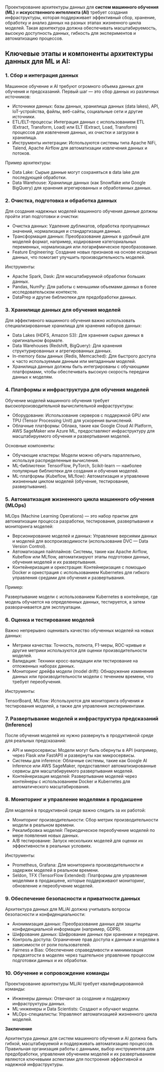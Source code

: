 Проектирование архитектуры данных для **систем машинного обучения (ML)** и **искусственного интеллекта (AI)** требует создания инфраструктуры, которая поддерживает эффективный сбор, хранение, обработку и анализ данных на разных этапах жизненного цикла моделей. Такая архитектура должна обеспечивать масштабируемость, высокую доступность данных, гибкость для экспериментов и автоматизацию процессов.

## Ключевые этапы и компоненты архитектуры данных для ML и AI:

### 1. Сбор и интеграция данных

Машинное обучение и AI требуют огромного объема данных для обучения и предсказаний. Первый шаг — это сбор данных из различных источников:

- Источники данных: базы данных, хранилища данных (data lakes), API, IoT-устройства, файлы, веб-сайты, социальные сети и другие источники.
- ETL/ELT-процессы: Интеграция данных с использованием ETL (Extract, Transform, Load) или ELT (Extract, Load, Transform) процессов для извлечения данных, их очистки и загрузки в хранилища.
- Инструменты интеграции: Используются системы типа Apache NiFi, Talend, Apache Airflow для автоматизации извлечения данных и потоков.

Пример архитектуры:

- Data Lake: Сырые данные могут сохраняться в data lake для последующей обработки.
- Data Warehouse: Хранилище данных (как Snowflake или Google BigQuery) для хранения агрегированных и обработанных данных.
  
### 2. Очистка, подготовка и обработка данных

Для создания надежных моделей машинного обучения данные должны пройти этап подготовки и очистки:

- Очистка данных: Удаление дубликатов, обработка пропущенных значений, нормализация и стандартизация данных.
- Трансформация данных: Преобразование данных в удобный для моделей формат, например, кодирование категориальных переменных, нормализация или логарифмическое преобразование.
- Feature Engineering: Создание новых признаков на основе исходных данных, что помогает улучшить производительность моделей.

Инструменты:

- Apache Spark, Dask: Для масштабируемой обработки больших данных.
- Pandas, NumPy: Для работы с меньшими объемами данных в более исследовательском контексте.
- DataPrep и другие библиотеки для предобработки данных.

### 3. Хранилище данных для обучения моделей

Для эффективного машинного обучения важно использовать специализированные хранилища для хранения наборов данных:

- Data Lakes (HDFS, Amazon S3): Для хранения сырых данных в оригинальном формате.
- Data Warehouses (Redshift, BigQuery): Для хранения структурированных и агрегированных данных.
- In-memory базы данных (Redis, Memcached): Для быстрого доступа к часто используемым данным или метаданным моделей.
- Хранилища данных должны быть интегрированы с обучающими платформами, чтобы обеспечивать высокую скорость передачи данных к моделям.

### 4. Платформы и инфраструктура для обучения моделей

Обучение моделей машинного обучения требует высокопроизводительной вычислительной инфраструктуры:

- Оборудование: Использование серверов с поддержкой GPU или TPU (Tensor Processing Unit) для ускорения вычислений.
- Облачные платформы: Облака, такие как Google Cloud AI Platform, AWS SageMaker или Azure ML, предоставляют инфраструктуру для масштабируемого обучения и развертывания моделей.

Основные компоненты:

- Обучающие кластеры: Модели можно обучать параллельно, используя распределенные вычисления.
- ML-библиотеки: TensorFlow, PyTorch, Scikit-learn — наиболее популярные библиотеки для создания и обучения моделей.
- ML-платформы (Kubeflow, MLflow): Автоматизация и управление жизненным циклом моделей (обучение, тестирование, развертывание).

### 5. Автоматизация жизненного цикла машинного обучения (MLOps)

MLOps (Machine Learning Operations) — это набор практик для автоматизации процесса разработки, тестирования, развертывания и мониторинга моделей:

- Версионирование моделей и данных: Управление версиями данных и моделей для воспроизводимости (использование DVC — Data Version Control).
- Автоматизация пайплайнов: Системы, такие как Apache Airflow, Kubeflow или MLflow, автоматизируют этапы подготовки данных, обучения моделей и их развертывания.
- Контейнеризация и оркестрация: Контейнеризация с помощью Docker и оркестрация с использованием Kubernetes для гибкого управления средами для обучения и развертывания.

Пример:

Развертывание модели с использованием Kubernetes в контейнере, где модель обучается на определенных данных, тестируется, а затем разворачивается для эксплуатации.

### 6. Оценка и тестирование моделей

Важно непрерывно оценивать качество обученных моделей на новых данных:

- Метрики качества: Точность, полнота, F1-меры, ROC-кривые и другие метрики используются для оценки производительности моделей.
- Валидация: Техники кросс-валидации или тестирование на отложенных наборах данных.
- Мониторинг дрейфа модели (model drift): Обнаружение изменения данных или производительности модели с течением времени, что требует переобучения.

Инструменты:

TensorBoard, MLflow: Используются для мониторинга обучения и тестирования моделей, а также для управления экспериментами.

### 7. Развертывание моделей и инфраструктура предсказаний (Inference)

После обучения моделей их нужно развернуть в продуктивной среде для реальных предсказаний:

- API и микросервисы: Модели могут быть обернуты в API (например, через Flask или FastAPI) и развернуты как микросервисы.
- Системы для inference: Облачные системы, такие как Google AI Inference или AWS SageMaker, предоставляют автоматизированные сервисы для масштабируемого развертывания моделей.
- Контейнеризация моделей: Развертывание моделей через контейнеры с использованием Docker и Kubernetes для автоматического масштабирования.

### 8. Мониторинг и управление моделями в продакшене

Для моделей в продуктивной среде важно следить за их работой:

- Мониторинг производительности: Сбор метрик производительности модели в реальном времени.
- Рекалибровка моделей: Периодическое переобучение моделей по мере появления новых данных.
- A/B тестирование: Запуск нескольких моделей для оценки их эффективности в реальных условиях.

Инструменты:

- Prometheus, Grafana: Для мониторинга производительности и задержек моделей в реальном времени.
- Seldon, TFX (TensorFlow Extended): Платформы для управления моделями в продакшене, которые поддерживают мониторинг, обновление и переобучение моделей.

### 9. Обеспечение безопасности и приватности данных

Архитектура данных для ML/AI должна учитывать вопросы безопасности и конфиденциальности:

- Анонимизация данных: Преобразование данных для защиты конфиденциальной информации (например, GDPR).
- Шифрование данных: Шифрование данных при хранении и передаче.
- Контроль доступа: Ограничение прав доступа к данным и моделям в зависимости от роли пользователей.
- Fairness и Bias: Обеспечение справедливости и минимизация предвзятости в моделях через тщательное управление процессом подготовки данных и их обработки.

### 10. Обучение и сопровождение команды

Проектирование архитектуры ML/AI требует квалифицированной команды:

- Инженеры данных: Отвечают за создание и поддержку инфраструктуры данных.
- ML-инженеры и Data Scientists: Создают и обучают модели.
- MLOps-специалисты: Управляют автоматизацией жизненного цикла моделей.

**Заключение**

Архитектура данных для систем машинного обучения и AI должна быть гибкой, масштабируемой и поддерживать автоматизацию процессов. Правильная организация работы с данными, выбор инструментов для предобработки, управления обучением моделей и их развертыванием являются ключевыми аспектами для построения эффективной и надежной инфраструктуры.